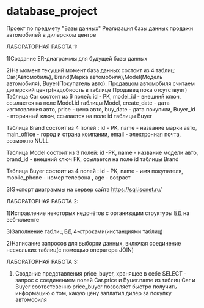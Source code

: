 # database_project
Проект по предмету "Базы данных"
Реализация базы данных продажи автомобилей в дилерском центре

ЛАБОРАТОРНАЯ РАБОТА 1:

1)Создание ER-диаграммы для будущей базы данных

2)На момент текущий момент база данных состоит из 4 таблиц: Car(Автомобиль), Brand(Марка автомобиля),Model(Модель автомобиля), Buyer(Покупатель авто). Продавцом автомобиля считаем дилерский центр(надобность в таблице Продавец пока отсутствует)
Таблица Car состоит из 6 полей: id - PK, model_id - внешний ключ, ссылается на поле Model.id таблицы Model, create_date - дата изготовления авто, price - цена авто, buy_date - дата покупкки, Buyer_id - вторичный ключ, ссылается на поле id таблицы Buyer 

Таблица Brand состоит из 4 полей : id - PK, name - название марки авто, main_office - город и страна компании, email - электронная почта, возможно NULL

Таблица Model состоит из 3 полей: id -PK, name - название модели авто, brand_id - внешний ключ FK, ссылается на поле id таблицы Brand

Таблица Buyer состоит из 4 полей : id - PK, name - имя покупателя, mobile_phone - номер телефона , age - возраст


3)Экспорт диаграммы на сервер сайта https://sql.iscnet.ru/

ЛАБОРАТОРНАЯ РАБОТА 2:

1)Исправление некоторых недочётов с организации структуры БД на веб-клиенте

3)Заполнение таблиц БД 4-строками(инстанциями таблиц)

2)Написание запросов для выборки данных, включая соединение нескольких таблиц(с помощью оператора JOIN)

ЛАБОРАТОРНАЯ РАБОТА 3:
1) Создание представления price_buyer, хранящее в себе SELECT - запрос с соединением полей Car.price и Byuer.name из таблиц Car и Buyer соответсвенно
price_buyer позволяет быстро получить информацию о том, какую цену заплатил дилер за покупку автомобиля
